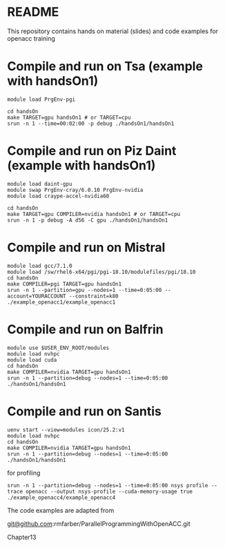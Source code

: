 # README #

This repository contains hands on material (slides) and code examples for openacc training

# Compile and run on Tsa (example with handsOn1)
```console
module load PrgEnv-pgi

cd handsOn
make TARGET=gpu handsOn1 # or TARGET=cpu
srun -n 1 --time=00:02:00 -p debug ./handsOn1/handsOn1
```
# Compile and run on Piz Daint (example with handsOn1)

```console
module load daint-gpu
module swap PrgEnv-cray/6.0.10 PrgEnv-nvidia 
module load craype-accel-nvidia60

cd handsOn
make TARGET=gpu COMPILER=nvidia handsOn1 # or TARGET=cpu
srun -n 1 -p debug -A d56 -C gpu ./handsOn1/handsOn1 
```
# Compile and run on Mistral
```console
module load gcc/7.1.0
module load /sw/rhel6-x64/pgi/pgi-18.10/modulefiles/pgi/18.10
cd handsOn
make COMPILER=pgi TARGET=gpu handsOn1
srun -n 1 --partition=gpu --nodes=1 --time=0:05:00 --account=YOURACCOUNT --constraint=k80 ./example_openacc1/example_openacc1
```
# Compile and run on Balfrin
```console
module use $USER_ENV_ROOT/modules
module load nvhpc
module load cuda
cd handsOn
make COMPILER=nvidia TARGET=gpu handsOn1
srun -n 1 --partition=debug --nodes=1 --time=0:05:00  ./handsOn1/handsOn1
```
# Compile and run on Santis
```console
uenv start --view=modules icon/25.2:v1
module load nvhpc
cd handsOn
make COMPILER=nvidia TARGET=gpu handsOn1
srun -n 1 --partition=debug --nodes=1 --time=0:05:00  ./handsOn1/handsOn1
```
for profiling
```console
srun -n 1 --partition=debug --nodes=1 --time=0:05:00 nsys profile --trace openacc --output nsys-profile --cuda-memory-usage true ./example_openacc4/example_openacc4
```

The code examples are adapted from

git@github.com:rmfarber/ParallelProgrammingWithOpenACC.git

Chapter13
